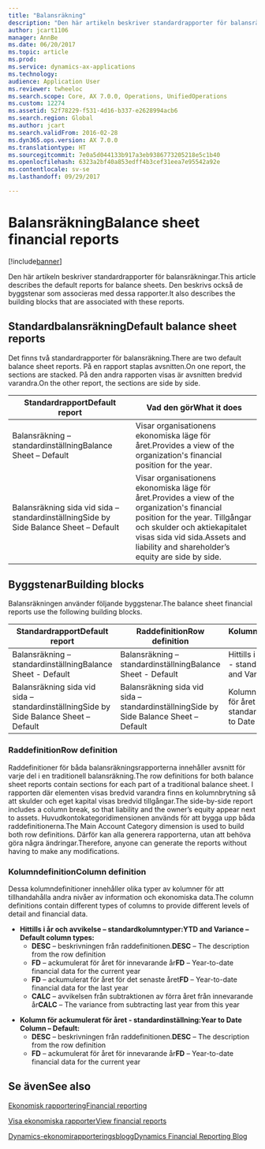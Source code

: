 ```yaml
---
title: "Balansräkning"
description: "Den här artikeln beskriver standardrapporter för balansräkningar. Den beskrivs också de byggstenar som associeras med dessa rapporter."
author: jcart1106
manager: AnnBe
ms.date: 06/20/2017
ms.topic: article
ms.prod: 
ms.service: dynamics-ax-applications
ms.technology: 
audience: Application User
ms.reviewer: twheeloc
ms.search.scope: Core, AX 7.0.0, Operations, UnifiedOperations
ms.custom: 12274
ms.assetid: 52f78229-f531-4d16-b337-e2628994acb6
ms.search.region: Global
ms.author: jcart
ms.search.validFrom: 2016-02-28
ms.dyn365.ops.version: AX 7.0.0
ms.translationtype: HT
ms.sourcegitcommit: 7e0a5d044133b917a3eb9386773205218e5c1b40
ms.openlocfilehash: 6323a2bf40a853edff4b3cef31eea7e95542a92e
ms.contentlocale: sv-se
ms.lasthandoff: 09/29/2017

---
```


# <a name="balance-sheet-financial-reports"></a><span data-ttu-id="1e84a-104">Balansräkning</span><span class="sxs-lookup"><span data-stu-id="1e84a-104">Balance sheet financial reports</span></span>

[!include[banner](../includes/banner.md)]


<span data-ttu-id="1e84a-105">Den här artikeln beskriver standardrapporter för balansräkningar.</span><span class="sxs-lookup"><span data-stu-id="1e84a-105">This article describes the default reports for balance sheets.</span></span> <span data-ttu-id="1e84a-106">Den beskrivs också de byggstenar som associeras med dessa rapporter.</span><span class="sxs-lookup"><span data-stu-id="1e84a-106">It also describes the building blocks that are associated with these reports.</span></span> 

<a name="default-balance-sheet-reports"></a><span data-ttu-id="1e84a-107">Standardbalansräkning</span><span class="sxs-lookup"><span data-stu-id="1e84a-107">Default balance sheet reports</span></span>
-----------------------------

<span data-ttu-id="1e84a-108">Det finns två standardrapporter för balansräkning.</span><span class="sxs-lookup"><span data-stu-id="1e84a-108">There are two default balance sheet reports.</span></span> <span data-ttu-id="1e84a-109">På en rapport staplas avsnitten.</span><span class="sxs-lookup"><span data-stu-id="1e84a-109">On one report, the sections are stacked.</span></span> <span data-ttu-id="1e84a-110">På den andra rapporten visas är avsnitten bredvid varandra.</span><span class="sxs-lookup"><span data-stu-id="1e84a-110">On the other report, the sections are side by side.</span></span>

| <span data-ttu-id="1e84a-111">Standardrapport</span><span class="sxs-lookup"><span data-stu-id="1e84a-111">Default report</span></span>                       | <span data-ttu-id="1e84a-112">Vad den gör</span><span class="sxs-lookup"><span data-stu-id="1e84a-112">What it does</span></span>                                                                                                                           |
|--------------------------------------|----------------------------------------------------------------------------------------------------------------------------------------|
| <span data-ttu-id="1e84a-113">Balansräkning – standardinställning</span><span class="sxs-lookup"><span data-stu-id="1e84a-113">Balance Sheet – Default</span></span>              | <span data-ttu-id="1e84a-114">Visar organisationens ekonomiska läge för året.</span><span class="sxs-lookup"><span data-stu-id="1e84a-114">Provides a view of the organization's financial position for the year.</span></span>                                                                 |
| <span data-ttu-id="1e84a-115">Balansräkning sida vid sida – standardinställning</span><span class="sxs-lookup"><span data-stu-id="1e84a-115">Side by Side Balance Sheet – Default</span></span> | <span data-ttu-id="1e84a-116">Visar organisationens ekonomiska läge för året.</span><span class="sxs-lookup"><span data-stu-id="1e84a-116">Provides a view of the organization's financial position for the year.</span></span> <span data-ttu-id="1e84a-117">Tillgångar och skulder och aktiekapitalet visas sida vid sida.</span><span class="sxs-lookup"><span data-stu-id="1e84a-117">Assets and liability and shareholder’s equity are side by side.</span></span> |

## <a name="building-blocks"></a><span data-ttu-id="1e84a-118">Byggstenar</span><span class="sxs-lookup"><span data-stu-id="1e84a-118">Building blocks</span></span>
<span data-ttu-id="1e84a-119">Balansräkningen använder följande byggstenar.</span><span class="sxs-lookup"><span data-stu-id="1e84a-119">The balance sheet financial reports use the following building blocks.</span></span>

| <span data-ttu-id="1e84a-120">Standardrapport</span><span class="sxs-lookup"><span data-stu-id="1e84a-120">Default report</span></span>                       | <span data-ttu-id="1e84a-121">Raddefinition</span><span class="sxs-lookup"><span data-stu-id="1e84a-121">Row definition</span></span>                       | <span data-ttu-id="1e84a-122">Kolumndefinition</span><span class="sxs-lookup"><span data-stu-id="1e84a-122">Column definition</span></span>             |
|--------------------------------------|--------------------------------------|-------------------------------|
| <span data-ttu-id="1e84a-123">Balansräkning – standardinställning</span><span class="sxs-lookup"><span data-stu-id="1e84a-123">Balance Sheet - Default</span></span>              | <span data-ttu-id="1e84a-124">Balansräkning – standardinställning</span><span class="sxs-lookup"><span data-stu-id="1e84a-124">Balance Sheet - Default</span></span>              | <span data-ttu-id="1e84a-125">Hittills i år och avvikelse - standardinställning</span><span class="sxs-lookup"><span data-stu-id="1e84a-125">YTD and Variance - Default</span></span>    |
| <span data-ttu-id="1e84a-126">Balansräkning sida vid sida – standardinställning</span><span class="sxs-lookup"><span data-stu-id="1e84a-126">Side by Side Balance Sheet – Default</span></span> | <span data-ttu-id="1e84a-127">Balansräkning sida vid sida – standardinställning</span><span class="sxs-lookup"><span data-stu-id="1e84a-127">Side by Side Balance Sheet – Default</span></span> | <span data-ttu-id="1e84a-128">Kolumn för ackumulerat för året - standardinställning</span><span class="sxs-lookup"><span data-stu-id="1e84a-128">Year to Date Column - Default</span></span> |

### <a name="row-definition"></a><span data-ttu-id="1e84a-129">Raddefinition</span><span class="sxs-lookup"><span data-stu-id="1e84a-129">Row definition</span></span>

<span data-ttu-id="1e84a-130">Raddefinitioner för båda balansräkningsrapporterna innehåller avsnitt för varje del i en traditionell balansräkning.</span><span class="sxs-lookup"><span data-stu-id="1e84a-130">The row definitions for both balance sheet reports contain sections for each part of a traditional balance sheet.</span></span> <span data-ttu-id="1e84a-131">I rapporten där elementen visas bredvid varandra finns en kolumnbrytning så att skulder och eget kapital visas bredvid tillgångar.</span><span class="sxs-lookup"><span data-stu-id="1e84a-131">The side-by-side report includes a column break, so that liability and the owner’s equity appear next to assets.</span></span> <span data-ttu-id="1e84a-132">Huvudkontokategoridimensionen används för att bygga upp båda raddefinitionerna.</span><span class="sxs-lookup"><span data-stu-id="1e84a-132">The Main Account Category dimension is used to build both row definitions.</span></span> <span data-ttu-id="1e84a-133">Därför kan alla generera rapporterna, utan att behöva göra några ändringar.</span><span class="sxs-lookup"><span data-stu-id="1e84a-133">Therefore, anyone can generate the reports without having to make any modifications.</span></span>

### <a name="column-definition"></a><span data-ttu-id="1e84a-134">Kolumndefinition</span><span class="sxs-lookup"><span data-stu-id="1e84a-134">Column definition</span></span>

<span data-ttu-id="1e84a-135">Dessa kolumndefinitioner innehåller olika typer av kolumner för att tillhandahålla andra nivåer av information och ekonomiska data.</span><span class="sxs-lookup"><span data-stu-id="1e84a-135">The column definitions contain different types of columns to provide different levels of detail and financial data.</span></span>

-   <span data-ttu-id="1e84a-136">**Hittills i år och avvikelse – standardkolumntyper:**</span><span class="sxs-lookup"><span data-stu-id="1e84a-136">**YTD and Variance – Default column types:**</span></span>
    -   <span data-ttu-id="1e84a-137">**DESC** – beskrivningen från raddefinitionen.</span><span class="sxs-lookup"><span data-stu-id="1e84a-137">**DESC** – The description from the row definition</span></span>
    -   <span data-ttu-id="1e84a-138">**FD** – ackumulerat för året för innevarande år</span><span class="sxs-lookup"><span data-stu-id="1e84a-138">**FD** – Year-to-date financial data for the current year</span></span>
    -   <span data-ttu-id="1e84a-139">**FD** – ackumulerat för året för det senaste året</span><span class="sxs-lookup"><span data-stu-id="1e84a-139">**FD** – Year-to-date financial data for the last year</span></span>
    -   <span data-ttu-id="1e84a-140">**CALC** – avvikelsen från subtraktionen av förra året från innevarande år</span><span class="sxs-lookup"><span data-stu-id="1e84a-140">**CALC** – The variance from subtracting last year from this year</span></span>

<!-- -->

-   <span data-ttu-id="1e84a-141">**Kolumn för ackumulerat för året - standardinställning:**</span><span class="sxs-lookup"><span data-stu-id="1e84a-141">**Year to Date Column – Default:**</span></span>
    -   <span data-ttu-id="1e84a-142">**DESC** – beskrivningen från raddefinitionen.</span><span class="sxs-lookup"><span data-stu-id="1e84a-142">**DESC** – The description from the row definition</span></span>
    -   <span data-ttu-id="1e84a-143">**FD** – ackumulerat för året för innevarande år</span><span class="sxs-lookup"><span data-stu-id="1e84a-143">**FD** – Year-to-date financial data for the current year</span></span>

 

<a name="see-also"></a><span data-ttu-id="1e84a-144">Se även</span><span class="sxs-lookup"><span data-stu-id="1e84a-144">See also</span></span>
--------

[<span data-ttu-id="1e84a-145">Ekonomisk rapportering</span><span class="sxs-lookup"><span data-stu-id="1e84a-145">Financial reporting</span></span>](financial-reporting-getting-started.md)

[<span data-ttu-id="1e84a-146">Visa ekonomiska rapporter</span><span class="sxs-lookup"><span data-stu-id="1e84a-146">View financial reports</span></span>](view-financial-reports.md)

[<span data-ttu-id="1e84a-147">Dynamics-ekonomirapporteringsblogg</span><span class="sxs-lookup"><span data-stu-id="1e84a-147">Dynamics Financial Reporting Blog</span></span>](http://blogs.msdn.com/b/dynamics_financial_reporting/)




